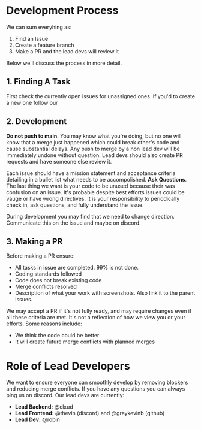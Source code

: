 # Development Process
We can sum everyhing as:
1. Find an Issue
2. Create a feature branch
3. Make a PR and the lead devs will review it

Below we'll discuss the process in more detail.

## 1. Finding A Task
First check the currently open issues for unassigned ones.
If you'd to create a new one follow our 

## 2. Development
**Do not push to main**. You may know what you're doing, but no one will know that a merge just happened which could break other's code and cause substantial delays. Any push to merge by a non lead dev will be immediately undone without question.
Lead devs should also create PR requests and have someone else review it.

Each issue should have a mission statement and acceptance criteria detailing in a bullet list what needs to be accompolished. **Ask Questions**. The last thing we want is your code to be unused because their was confusion on an issue.
It's probable despite best efforts issues could be vauge or have wrong directives. It is your responsibility to periodically check in, ask questions, and fully understand the issue.

During development you may find that we need to change direction. Communicate this on the issue and maybe on discord.

## 3. Making a PR

Before making a PR ensure:
- All tasks in issue are completed. 99% is not done.
- Coding standards followed
- Code does not break existing code
- Merge conflicts resolved
- Description of what your work with screenshots. Also link it to the parent issues.

We may accept a PR if it's not fully ready, and may require changes even if all these criteria are met. It's not a reflection of how we view you or your efforts. 
Some reasons include:

- We think the code could be better
- It will create future merge conflicts with planned merges

# Role of Lead Developers
We want to ensure everyone can smoothly develop by removing blockers and reducing merge conflicts. If you have any questions you can always ping us on discord. 
Our lead devs are currently:
- **Lead Backend:** @clxud
- **Lead Frontend:** @thevin (discord) and @graykevinb (github)
- **Lead Dev:** @robin

